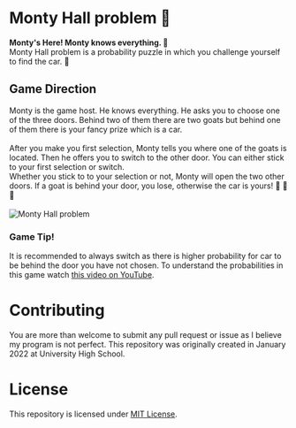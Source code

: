 # Monty Hall problem :door:
**Monty's Here! Monty knows everything. :ghost:**\
Monty Hall problem is a probability puzzle in which you challenge yourself to find the car. :car:

## Game Direction
Monty is the game host. He knows everything. He asks you to choose one of the three doors. 
Behind two of them there are two goats but behind one of them there is your fancy prize which is a car.\
\
After you make you first selection, Monty tells you where one of the goats is located. Then he offers you to switch to the other door. You can either stick to your first selection or switch.
\
Whether you stick to to your selection or not, Monty will open the two other doors. If a goat is behind your door, you lose, otherwise the car is yours! 💯 💯 💯
\
\
![Monty Hall problem](https://upload.wikimedia.org/wikipedia/commons/thumb/3/3f/Monty_open_door.svg/1200px-Monty_open_door.svg.png)
### Game Tip!
It is recommended to always switch as there is higher probability for car to be behind the door you have not chosen. To understand the probabilities in this game watch [this video on YouTube](https://youtu.be/4Lb-6rxZxx0).

# Contributing
You are more than welcome to submit any pull request or issue as I believe my program is not perfect.
This repository was originally created in January 2022 at University High School.

# License
This repository is licensed under [MIT License](https://github.com/sprshr/monty-hall-problem/blob/main/LICENSE).
